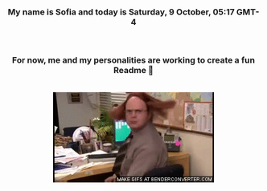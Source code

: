 


<div align="center">
<h3 >My name is Sofia and today is Saturday, 9 October, 05:17 GMT-4</h3><br>
<h3 >For now, me and my personalities are working to create a fun Readme 👋
</h3><br>
<img src='img/dwight.gif' alt='working...'/>
</div>
